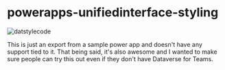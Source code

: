 # powerapps-unifiedinterface-styling

![datstylecode](https://user-images.githubusercontent.com/16350948/109512034-ab5faf80-7a71-11eb-84ae-1df65be788d0.jpg)

This is just an export from a sample power app and doesn't have any support tied to it.  That being said, it's also awesome and I wanted to make sure people can try this out even if they don't have Dataverse for Teams.

